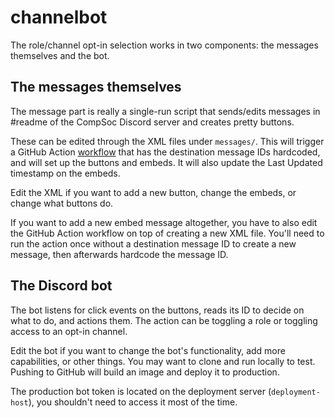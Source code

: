 # channelbot

The role/channel opt-in selection works in two components: the messages themselves and the bot.

## The messages themselves

The message part is really a single-run script that sends/edits messages in #readme of the CompSoc Discord server and creates pretty buttons.

These can be edited through the XML files under `messages/`. This will trigger a GitHub Action [workflow](https://github.com/compsoc-edinburgh/channelbot/blob/main/.github/workflows/update-discord-messages.yaml) that has the destination message IDs hardcoded, and will set up the buttons and embeds. It will also update the Last Updated timestamp on the embeds.

Edit the XML if you want to add a new button, change the embeds, or change what buttons do.

If you want to add a new embed message altogether, you have to also edit the GitHub Action workflow on top of creating a new XML file. You'll need to run the action once without a destination message ID to create a new message, then afterwards hardcode the message ID.

## The Discord bot 

The bot listens for click events on the buttons, reads its ID to decide on what to do, and actions them. The action can be toggling a role or toggling access to an opt-in channel. 

Edit the bot if you want to change the bot's functionality, add more capabilities, or other things. You may want to clone and run locally to test. Pushing to GitHub will build an image and deploy it to production.

The production bot token is located on the deployment server (`deployment-host`), you shouldn't need to access it most of the time.
